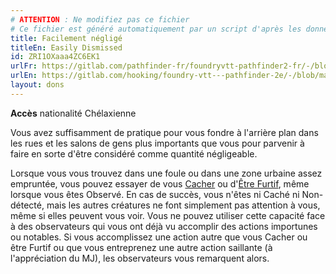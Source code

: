 ```yaml
---
# ATTENTION : Ne modifiez pas ce fichier
# Ce fichier est généré automatiquement par un script d'après les données du module Foundry VTT officiel et de sa traduction
title: Facilement négligé
titleEn: Easily Dismissed
id: ZRI1OXaaa4ZC6EK1
urlFr: https://gitlab.com/pathfinder-fr/foundryvtt-pathfinder2-fr/-/blob/master/data/feats/ZRI1OXaaa4ZC6EK1.htm
urlEn: https://gitlab.com/hooking/foundry-vtt---pathfinder-2e/-/blob/master/packs/data/feats.db/easily-dismissed.json
layout: dons
---
```

**Accès** nationalité Chélaxienne

Vous avez suffisamment de pratique pour vous fondre à l'arrière plan dans les rues et les salons de gens plus importants que vous pour parvenir à faire en sorte d'être considéré comme quantité négligeable.

Lorsque vous vous trouvez dans une foule ou dans une zone urbaine assez empruntée, vous pouvez essayer de vous [Cacher](../actions/se-cacher.md) ou d'[Être Furtif](../actions/être-furtif.md), même lorsque vous êtes Observé. En cas de succès, vous n'êtes ni Caché ni Non-détecté, mais les autres créatures ne font simplement pas attention à vous, même si elles peuvent vous voir. Vous ne pouvez utiliser cette capacité face à des observateurs qui vous ont déjà vu accomplir des actions importunes ou notables. Si vous accomplissez une action autre que vous Cacher ou être Furtif ou que vous entreprenez une autre action saillante (à l'appréciation du MJ), les observateurs vous remarquent alors.
